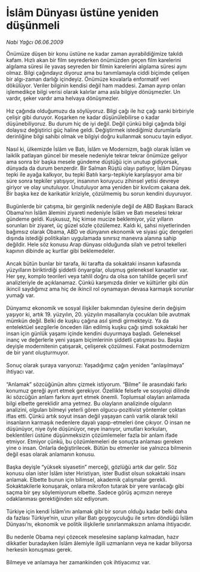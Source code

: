 # İslâm Dünyası üstüne yeniden düşünmeli

*Nabi Yağcı 06.06.2009*

<div class="taraf_structure_2col_1zq">
<div class="margen_n">



 <p>Önümüze düşen bir konu üstüne ne kadar zaman ayırabildiğimize takıldı kafam. Hızlı akan bir film seyrederken önümüzden geçen film karelerini algılama süresi ile yavaş seyreden bir filmin karelerini algılama süresi aynı olmaz. Bilgi çağındayız diyoruz ama bu tanımlamayla ciddi biçimde çelişen bir algı-zaman darlığı içindeyiz. Önümüze kovalarla enformatif veri dökülüyor. Veriler bilginin kendisi değil ham maddesi. Zaman ayırıp onları işlemedikçe bilgi verisi olarak kalırlar ama asla bilgiye dönüşmezler. Un vardır, şeker vardır ama helvaya dönüşmezler. <br/><br/>Hız çağında olduğumuzu da söylüyoruz. Bilgi çağı ile hız çağı sanki birbiriyle çelişir gibi duruyor. Koşarken ne kadar düşünülebilirse o kadar düşünebiliyoruz. Bu durum hiç de iyi değil. Değil çünkü bilgi çağında bilgi dolaysız değiştirici güç haline geldi. Değiştirmek istediğimiz durumlarla derinliğine bilgi sahibi olmak ve bilgiyi doğru kullanmak sonucu tayin ediyor. <br/><br/>Nasıl ki, ülkemizde İslâm ve Batı, İslâm ve Modernizm, bağlı olarak İslâm ve laiklik patlayan güncel bir mesele nedeniyle tekrar tekrar önümüze geliyor ama sonra bir başka mesele gündeme düştüğü için unutup gidiyorsak, dünyada da durum benzerdir. Bir Salman Rüştü olayı patlıyor, İslâm Dünyası tepki ile ayağa kalkıyor, bu tepki Batılı karşı-tepkiyle karşılaşıyor ama bir süre sonra tepkiler yatışıyor, insanının koruyucu zihinsel yetisi devreye giriyor ve olay unutuluyor. Unutuluyor ama yeniden bir kıvılcım çakana dek. Bir başka kez de karikatür kriziyle, çözülmemiş bu sorun kendini duyuruyor. <br/><br/>Bugünlerde bir çatışma, bir gerginlik nedeniyle değil de ABD Başkanı Barack Obama’nın İslâm âlemini ziyareti nedeniyle İslâm ve Batı meselesi tekrar gündeme geldi. Kuşkusuz, hiç kimse mucize beklemiyor, yüz yılların sorunları bir ziyaret, üç güzel sözle çözülemez. Kaldı ki, şahsi niyetlerinden bağımsız olarak Obama, ABD ve dünyanın ekonomik ve siyasi güç dengeleri dışında istediği politikaları uygulamada sınırsız manevra alanına sahip değildir. Hele söz konusu Arap dünyası olduğunda silah ve petrol tekelleri kapının dibinde aç kurtlar gibi beklemedeler. <br/><br/>Ancak bütün bunlar bir tarafa, iki tarafta da sokaktaki insanın kafasında yüzyılların biriktirdiği şiddetli önyargılar, oluşmuş geleneksel kanaatler var. Her şey, komplo teorileri veya tahlil doğru da olsa son tahlilde geçerli sınıf analizleriyle de açıklanamaz. Çünkü karşımızda dinler ve kültürler gibi dün ikincil saydığımız ama hiç de ikincil rol oynamayan devasa karmaşık sorunlar yumağı var. <br/><br/>Dünyamız ekonomik ve sosyal ilişkiler bakımından öylesine derin değişim yaşıyor ki, artık 19. yüzyılın, 20. yüzyılın masallarıyla çocukları bile avutmak mümkün değil. Belki de kuşku çağına asıl şimdi girmekteyiz. Ya da entelektüel sezgilerle önceden ilân edilmiş kuşku çağı şimdi sokaktaki her insan için günlük yaşamı içinde kendini duyurmaya başladı. Geleneksel inanç ve değerlerle yeni yaşam biçimlerinin şiddetli çatışması bu. Başka deyişle modernitenin çatışarak, çelişerek çözülmesi. Fakat postmodernizm de bir yanıt oluşturmuyor. <br/><br/>Sonuç olarak şuraya varıyoruz: Yaşadığımız çağın yeniden “anlaşılmaya” ihtiyacı var. <br/><br/>“Anlamak” sözcüğünün altını çizmek istiyorum. “Bilme” ile arasındaki farkı konumuz gereği ayırt etmek gerekiyor. Özellikle felsefe ve sosyoloji dilinde iki sözcüğün anlam farkını ayırt etmek önemli. Toplumsal olayları anlamada bilgi elbette gereklidir ama yetmez. Bu olayların analizinde olguların analizini, olguları bilmeyi yeterli gören olgucu-pozitivist yöntemler çoktan iflas etti. Çünkü artık soyut insan değil yaşayan canlı varlık olarak tekil insanların karmaşık nedenlere dayalı yapıp-etmeleri öne çıkıyor. O insan ne düşünüyor, niye öyle düşünüyor, neye inanıyor, umutları korkuları, beklentileri üstüne düşünmeksizin çözümlemeler fazla bir anlam ifade etmiyor. Etmiyor çünkü, bu çözümlemeleri de sonuçta anlaması gereken yine o insan. Onlarla değiştirilecek. Bütün bu etmenler ise yalnızca bilmenin değil esas olarak anlamanın konusu. <br/><br/>Başka deyişle “yüksek siyasetin” merceği, gözlüğü artık dar gelir. Söz konusu olan ister İslâm ister Hıristiyan, ister Budist olsun sokaktaki insanı anlamak. Elbette bunun için bilimsel, akademik çalışmalar gerekli. Sokaktakilerle konuşarak, onlara mikrofon tutarak bir yere varılacağı gibi saçma bir şey söylemiyorum elbette. Sadece görüş açımızın nereye odaklanması gerektiğinden söz ediyorum. <br/><br/>Türkiye için kendi İslâm’ını anlamak gibi bir sorun olduğu kadar belki daha da fazlası Türkiye’nin, uzun yıllar Batı goygoyculuğu ile sırtını döndüğü İslâm Dünyası’nı, ekonomik ve politik ilişkilerle sınırlanmaksızın anlama ihtiyacıdır. <br/><br/>Bu nedenle Obama neyi çözecek meselesine saplanıp kalmadan, hazır dikkatler buradayken İslâm âlemiyle ilgili uzmanların veya ne kadar biliyorsa herkesin konuşması gerek. <br/><br/>Bilmeye ve anlamaya her zamankinden çok ihtiyacımız var.</p>
<br/>
<br/>
<br/>



<br/>


<div id="taraf_not">
</div>

</div>


</div>
